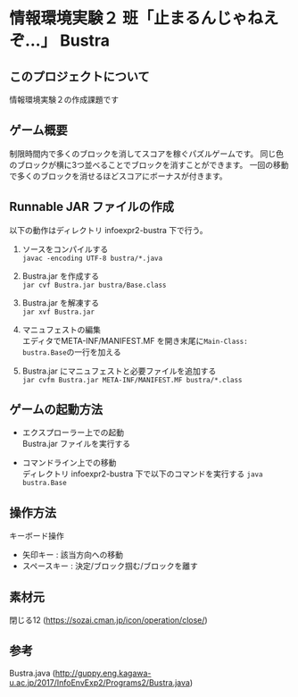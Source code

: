 # 情報環境実験２ 班「止まるんじゃねえぞ…」 Bustra

## このプロジェクトについて
情報環境実験２の作成課題です

## ゲーム概要
制限時間内で多くのブロックを消してスコアを稼ぐパズルゲームです。
同じ色のブロックが横に3つ並べることでブロックを消すことができます。
一回の移動で多くのブロックを消せるほどスコアにボーナスが付きます。

## Runnable JAR ファイルの作成
以下の動作はディレクトリ infoexpr2-bustra 下で行う。

1. ソースをコンパイルする  
   `javac -encoding UTF-8 bustra/*.java`

2. Bustra.jar を作成する  
   `jar cvf Bustra.jar bustra/Base.class`

3. Bustra.jar を解凍する  
   `jar xvf Bustra.jar`

4. マニュフェストの編集  
   エディタでMETA-INF/MANIFEST.MF を開き末尾に`Main-Class: bustra.Base`の一行を加える

5. Bustra.jar にマニュフェストと必要ファイルを追加する  
   `jar cvfm Bustra.jar META-INF/MANIFEST.MF bustra/*.class`

## ゲームの起動方法

  - エクスプローラー上での起動  
    Bustra.jar ファイルを実行する

  - コマンドライン上での移動  
    ディレクトリ infoexpr2-bustra 下で以下のコマンドを実行する
    `java bustra.Base`

## 操作方法
キーボード操作
  - 矢印キー : 該当方向への移動
  - スペースキー : 決定/ブロック掴む/ブロックを離す

## 素材元
閉じる12 (https://sozai.cman.jp/icon/operation/close/)

## 参考
Bustra.java (http://guppy.eng.kagawa-u.ac.jp/2017/InfoEnvExp2/Programs2/Bustra.java)
